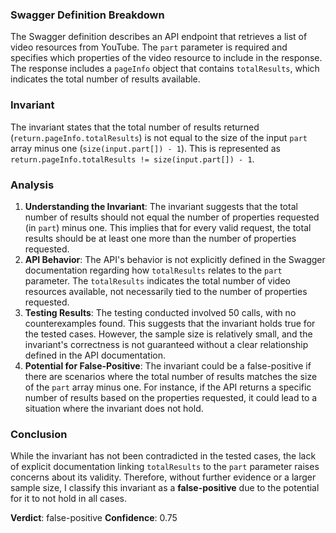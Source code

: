 ### Swagger Definition Breakdown
The Swagger definition describes an API endpoint that retrieves a list of video resources from YouTube. The `part` parameter is required and specifies which properties of the video resource to include in the response. The response includes a `pageInfo` object that contains `totalResults`, which indicates the total number of results available.

### Invariant
The invariant states that the total number of results returned (`return.pageInfo.totalResults`) is not equal to the size of the input `part` array minus one (`size(input.part[]) - 1`). This is represented as `return.pageInfo.totalResults != size(input.part[]) - 1`.

### Analysis
1. **Understanding the Invariant**: The invariant suggests that the total number of results should not equal the number of properties requested (in `part`) minus one. This implies that for every valid request, the total results should be at least one more than the number of properties requested.
2. **API Behavior**: The API's behavior is not explicitly defined in the Swagger documentation regarding how `totalResults` relates to the `part` parameter. The `totalResults` indicates the total number of video resources available, not necessarily tied to the number of properties requested.
3. **Testing Results**: The testing conducted involved 50 calls, with no counterexamples found. This suggests that the invariant holds true for the tested cases. However, the sample size is relatively small, and the invariant's correctness is not guaranteed without a clear relationship defined in the API documentation.
4. **Potential for False-Positive**: The invariant could be a false-positive if there are scenarios where the total number of results matches the size of the `part` array minus one. For instance, if the API returns a specific number of results based on the properties requested, it could lead to a situation where the invariant does not hold.

### Conclusion
While the invariant has not been contradicted in the tested cases, the lack of explicit documentation linking `totalResults` to the `part` parameter raises concerns about its validity. Therefore, without further evidence or a larger sample size, I classify this invariant as a **false-positive** due to the potential for it to not hold in all cases. 

**Verdict**: false-positive
**Confidence**: 0.75
